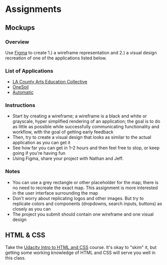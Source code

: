 # Assignments

## Mockups

### Overview
Use [Figma](https://www.figma.com) to create 1.) a wireframe representation and 2.) a visual design recreation of one of the applications listed below.

### List of Applications
- [LA County Arts Education Collective](https://www.lacountyartsedcollective.org/profile/tool/)
- [OneSoil](https://map.onesoil.ai/)
- [Automatic](https://dashboard.automatic.com/#/demo)

### Instructions
- Start by creating a wireframe; a wireframe is a black and white or grayscale, hyper simplified rendering of an application; the goal is to do as little as possible while successfully communicating functionality and workflow, with the goal of getting early feedback
- Then, try to create a visual design that looks as similar to the actual application as you can get it
- See how far you can get in 1–2 hours and then feel free to stop, or keep going if you're having fun
- Using Figma, share your project with Nathan and Jeff.

### Notes
- You can use a grey rectangle or other placeholder for the map; there is no need to recreate the exact map. This assignment is more interested in the user interface surrounding the map
- Don't worry about replicating logos and other images. But try to replicate colors and components (dropdowns, search inputs, buttons) as closely as you can
- The project you submit should contain one wireframe and one visual design

## HTML & CSS

Take the [Udacity Intro to HTML and CSS](https://www.udacity.com/course/intro-to-html-and-css--ud001) course. It's okay to "skim" it, but getting some working knowledge of HTML and CSS will serve you well in this class.
